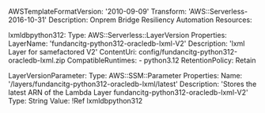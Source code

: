 AWSTemplateFormatVersion: '2010-09-09'
Transform: 'AWS::Serverless-2016-10-31'
Description: Onprem Bridge Resiliency Automation
Resources:

  lxmldbpython312:
    Type: AWS::Serverless::LayerVersion
    Properties:
      LayerName: 'fundancitg-python312-oracledb-lxml-V2'
      Description: 'lxml Layer for samefactored V2'
      ContentUri: config/fundancitg-python312-oracledb-lxml.zip
      CompatibleRuntimes:
        - python3.12
      RetentionPolicy: Retain

  LayerVersionParameter:
    Type: AWS::SSM::Parameter
    Properties:
      Name: '/layers/fundancitg-python312-oracledb-lxml/latest'
      Description: 'Stores the latest ARN of the Lambda Layer fundancitg-python312-oracledb-lxml-V2'
      Type: String
      Value: !Ref lxmldbpython312